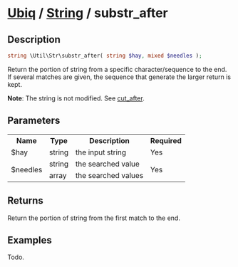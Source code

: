 [Ubiq](../index.md) / [String](../index.md#string) / substr_after
======


Description
-------- 

```php
string \Util\Str\substr_after( string $hay, mixed $needles );
```

Return the portion of string from a specific character/sequence to the end. <br>
If several matches are given, the sequence that generate the larger return is kept.

**Note**: The string is not modified. See [cut_after](./cut_after.md).



Parameters
--------

<table>
	<tr>
		<th>Name</th>
		<th>Type</th>
		<th>Description</th>
		<th>Required</th>
	</tr>
	<tr>
		<td>$hay</td>
		<td>string</td>
		<td>the input string</td>
		<td>Yes</td>
	</tr>
	<tr>
		<td rowspan="2">$needles</td>
		<td>string</td>
		<td>the searched value</td>
		<td rowspan="2">Yes</td>
	</tr>
	<tr>
		<td>array</td>
		<td>the searched values</td>
	</tr>
</table>



Returns
--------

Return the portion of string from the first match to the end.



Examples
--------

Todo.